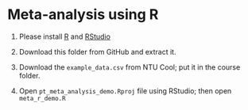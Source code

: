 # Meta-analysis using R

1. Please install [R](https://www.r-project.org/) and [RStudio](https://posit.co/download/rstudio-desktop/)

2. Download this folder from GitHub and extract it. 

3. Download the `example_data.csv` from NTU Cool; put it in the course folder.

4. Open `pt_meta_analysis_demo.Rproj` file using RStudio; then open `meta_r_demo.R`